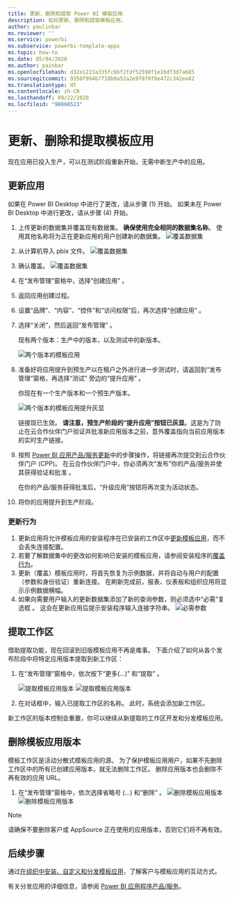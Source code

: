 ```yaml
---
title: 更新、删除和提取 Power BI 模板应用
description: 如何更新、删除和提取模板应用。
author: paulinbar
ms.reviewer: ''
ms.service: powerbi
ms.subservice: powerbi-template-apps
ms.topic: how-to
ms.date: 05/04/2020
ms.author: painbar
ms.openlocfilehash: d32e1223a335fc6bf2fdf52598f1e1bdf3d7a685
ms.sourcegitcommit: 9350f994b7f18b0a52a2e9f8f8f8e472c342ea42
ms.translationtype: HT
ms.contentlocale: zh-CN
ms.lasthandoff: 09/22/2020
ms.locfileid: "90860523"
---
```

# <a name="update-delete-and-extract-template-app"></a>更新、删除和提取模板应用

现在应用已投入生产，可以在测试阶段重新开始，无需中断生产中的应用。
## <a name="update-your-app"></a>更新应用

如果在 Power BI Desktop 中进行了更改，请从步骤 (1) 开始。 如果未在 Power BI Desktop 中进行更改，请从步骤 (4) 开始。

1. 上传更新的数据集并覆盖现有数据集。 **确保使用完全相同的数据集名称**。 使用其他名称将为正在更新应用的用户创建新的数据集。
![覆盖数据集](media/service-template-apps-update-extract-delete/power-bi-template-app-upload-dataset.png)
1. 从计算机导入 pbix 文件。
![覆盖数据集](media/service-template-apps-update-extract-delete/power-bi-template-app-upload-dataset2.png)
1. 确认覆盖。
![覆盖数据集](media/service-template-apps-update-extract-delete/power-bi-template-app-upload-dataset3.png)

1. 在“发布管理”窗格中，选择“创建应用”   。
1. 返回应用创建过程。
1. 设置“品牌”、“内容”、“控件”和“访问权限”后，再次选择“创建应用”      。
1. 选择“关闭”，然后返回“发布管理”   。

   现有两个版本：生产中的版本，以及测试中的新版本。

    ![两个版本的模板应用](media/service-template-apps-update-extract-delete/power-bi-template-app-update1.png)

1. 准备好将应用提升到预生产以在租户之外进行进一步测试时，请返回到“发布管理”窗格，再选择“测试”  旁边的“提升应用”  。

   你现在有一个生产版本和一个预生产版本。

   ![两个版本的模板应用提升灰显](media/service-template-apps-update-extract-delete/power-bi-template-app-update2.png)

   链接现已生效。 **请注意，预生产阶段的“提升应用”按钮已灰显**。这是为了防止在云合作伙伴门户验证并批准新应用版本之前，意外覆盖指向当前应用版本的实时生产链接。

1. 按照 [Power BI 应用产品/服务更新](/azure/marketplace/cloud-partner-portal/power-bi/cpp-update-existing-offer)中的步骤操作，将链接再次提交到云合作伙伴门户 (CPP)。 在云合作伙伴门户中，你必须再次“发布”你的产品/服务并使其获得验证和批准  。

   在你的产品/服务获得批准后，“升级应用”按钮将再次变为活动状态。 
1. 将你的应用提升到生产阶段。
   
### <a name="update-behavior"></a>更新行为

1. 更新应用将允许模板应用的安装程序在已安装的工作区中[更新模板应用](service-template-apps-install-distribute.md#update-a-template-app)，而不会丢失连接配置。
1. 若要了解数据集中的更改如何影响已安装的模板应用，请参阅安装程序的[覆盖行为](service-template-apps-install-distribute.md#overwrite-behavior)。
1. 更新（覆盖）模板应用时，将首先恢复为示例数据，并将自动与用户的配置（参数和身份验证）重新连接。 在刷新完成前，报表、仪表板和组织应用将显示示例数据横幅。
1. 如果向需要用户输入的更新数据集添加了新的查询参数，则必须选中“必需”复选框  。 这会在更新应用后提示安装程序输入连接字符串。
 ![必需参数](media/service-template-apps-update-extract-delete/power-bi-template-app-upload-dataset4.png)

## <a name="extract-workspace"></a>提取工作区
借助提取功能，现在回滚到旧版模板应用不再是难事。 下面介绍了如何从各个发布阶段中将特定应用版本提取到新工作区：

1. 在“发布管理”窗格中，依次按下“更多(...)”  和“提取”  。

    ![提取模板应用版本](media/service-template-apps-update-extract-delete/power-bi-template-app-extract.png) ![提取模板应用版本](media/service-template-apps-update-extract-delete/power-bi-template-app-extract-dialog.png)
2. 在对话框中，输入已提取工作区的名称。 此时，系统会添加新工作区。

新工作区的版本控制会重置，你可以继续从新提取的工作区开发和分发模板应用。

## <a name="delete-template-app-version"></a>删除模板应用版本
模板工作区是活动分散式模板应用的源。 为了保护模板应用用户，如果不先删除工作区中的所有已创建应用版本，就无法删除工作区。
删除应用版本也会删除不再有效的应用 URL。

1. 在“发布管理”窗格中，依次选择省略号 (...)  和“删除”  。
 ![删除模板应用版本](media/service-template-apps-update-extract-delete/power-bi-template-app-delete.png)
 ![删除模板应用版本](media/service-template-apps-update-extract-delete/power-bi-template-app-delete-dialog.png)

>[!NOTE]
>请确保不要删除客户或 AppSource  正在使用的应用版本，否则它们将不再有效。

## <a name="next-steps"></a>后续步骤

通过[在组织中安装、自定义和分发模板应用](service-template-apps-install-distribute.md)，了解客户与模板应用的互动方式。

有关分发应用的详细信息，请参阅 [Power BI 应用程序产品/服务](/azure/marketplace/cloud-partner-portal/power-bi/cpp-power-bi-offer)。